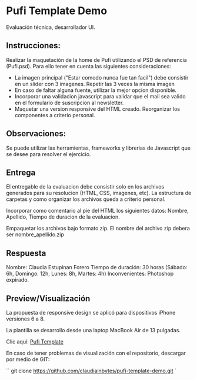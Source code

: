 Pufi Template Demo
===========================================

Evaluación técnica, desarrollador UI.

## Instrucciones:

Realizar la maquetación de la home de Pufi utilizando el PSD de referencia (Pufi.psd). Para ello tener en cuenta las siguientes consideraciones:

- La imagen principal ("Estar comodo nunca fue tan facil") debe consistir en un slider con 3 imagenes. Repetir las 3 veces la misma imagen
- En caso de faltar alguna fuente, utilizar la mejor opcion disponible.
- Incorporar una validacion javascript para validar que el mail sea valido en el formulario de suscripcion al newsletter.
- Maquetar una version responsive del HTML creado. Reorganizar los componentes a criterio personal.

## Observaciones:

Se puede utilizar las herramientas, frameworks y librerias de Javascript que se desee para resolver el ejercicio.

## Entrega

El entregable de la evaluacion debe consistir solo en los archivos generados para su resolucion (HTML, CSS, imagenes, etc). La estructura de carpetas y como organizar los archivos queda a criterio personal.

Incorporar como comentario al pie del HTML los siguientes datos: Nombre, Apellido, Tiempo de duracion de la evaluacion.

Empaquetar los archivos bajo formato zip. El nombre del archivo zip debera ser nombre_apellido.zip

## Respuesta

Nombre:  Claudia Estupinan Forero
Tiempo de duración:  30 horas (Sábado: 6h, Domingo: 12h, Lunes: 8h, Martes: 4h)
Inconvenientes: Photoshop expirado.

## Preview/Visualización

La propuesta de responsive design se aplicó para dispositivos iPhone versiones 6 a 8.

La plantilla se desarrollo desde una laptop MacBook Air de 13 pulgadas.

Clic aquí: [Pufi Template ](https://claudiainbytes.github.io/pufi-template-demo/index.html)

En caso de tener problemas de visualización con el repositorio, descargar por medio de GIT:

``
git clone https://github.com/claudiainbytes/pufi-template-demo.git
`



